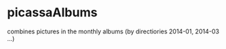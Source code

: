 picassaAlbums
=============

combines pictures in the monthly albums (by directiories 2014-01, 2014-03 ...)
